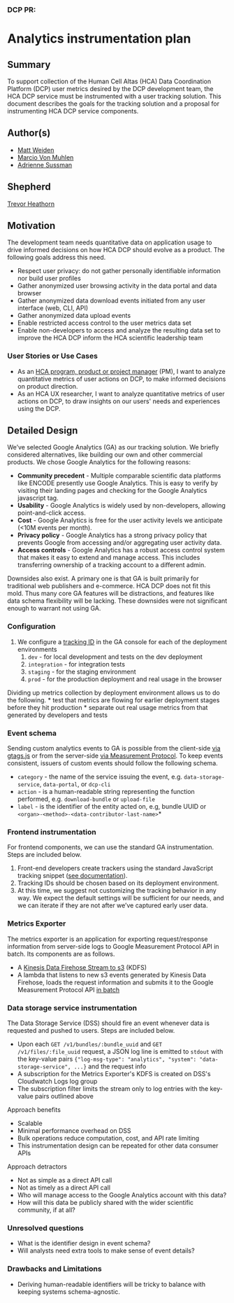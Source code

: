 ### DCP PR:

# Analytics instrumentation plan

## Summary

To support collection of the Human Cell Altas (HCA) Data Coordination Platform (DCP) user metrics desired by the DCP
development team, the HCA DCP service must be instrumented with a user tracking solution. This document describes the
goals for the tracking solution and a proposal for instrumenting HCA DCP service components.

## Author(s)

* [Matt Weiden](mailto:mweiden@chanzuckerberg.com)
* [Marcio Von Muhlen](mailto:mvonmuhlen@chanzuckerberg.com)
* [Adrienne Sussman](mailto:%20asussman@chanzuckerberg.com)

## Shepherd

[Trevor Heathorn](mailto:theathor@ucsc.edu)

## Motivation

The development team needs quantitative data on application usage to drive informed decisions on how HCA DCP should
evolve as a product. The following goals address this need.

* Respect user privacy: do not gather personally identifiable information nor build user profiles
* Gather anonymized user browsing activity in the data portal and data browser
* Gather anonymized data download events initiated from any user interface (web, CLI, API)
* Gather anonymized data upload events
* Enable restricted access control to the user metrics data set
* Enable non-developers to access and analyze the resulting data set to improve the HCA DCP inform the HCA scientific
  leadership team

### User Stories or Use Cases

* As an [HCA program, product or project manager](https://github.com/HumanCellAtlas/dcp-community/blob/master/charters/PM/charter.md)
  (PM), I want to analyze quantitative metrics of user actions on DCP, to make informed decisions on product direction.
* As an HCA UX researcher, I want to analyze quantitative metrics of user actions on DCP, to draw insights on our users'
  needs and experiences using the DCP.

## Detailed Design

We’ve selected Google Analytics (GA) as our tracking solution. We briefly considered alternatives, like building our own
and other commercial products. We chose Google Analytics for the following reasons:

* **Community precedent** - Multiple comparable scientific data platforms like ENCODE presently use Google Analytics.
  This is easy to verify by visiting their landing pages and checking for the Google Analytics javascript tag.
* **Usability** - Google Analytics is widely used by non-developers, allowing point-and-click access.
* **Cost** - Google Analytics is free for the user activity levels we anticipate (<10M events per month).
* **Privacy policy** - Google Analytics has a strong privacy policy that prevents Google from accessing and/or
  aggregating user activity data.
* **Access controls** - Google Analytics has a robust access control system that makes it easy to extend and manage
  access. This includes transferring ownership of a tracking account to a different admin.

Downsides also exist. A primary one is that GA is built primarily for traditional web publishers and e-commerce. HCA DCP
does not fit this mold. Thus many core GA features will be distractions, and features like data schema flexibility will
be lacking. These downsides were not significant enough to warrant not using GA.

### Configuration

1. We configure a [tracking ID](https://support.google.com/analytics/answer/1008080?hl=en) in the GA console for each of
   the deployment environments
    1. `dev` - for local development and tests on the dev deployment
    2. `integration` - for integration tests
    3. `staging` - for the staging environment
    4. `prod` - for the production deployment and real usage in the browser

Dividing up metrics collection by deployment environment allows us to do the following. * test that metrics are flowing
for earlier deployment stages before they hit production * separate out real usage metrics from that generated by
developers and tests

### Event schema

Sending custom analytics events to GA is possible from the client-side [via
gtags.js](https://developers.google.com/analytics/devguides/collection/gtagjs/events) or from the server-side [via
Measurement Protocol](https://developers.google.com/analytics/devguides/collection/protocol/v1/devguide). To keep events
consistent, issuers of custom events should follow the following schema.

* `category` - the name of the service issuing the event, e.g. `data-storage-service`, `data-portal`, or `dcp-cli`
* `action` - is a human-readable string representing the function performed, e.g. `download-bundle` or `upload-file`
* `label` - is the identifier of the entity acted on, e.g, bundle UUID or `<organ>-<method>-<data-contributor-last-name>`*

### Frontend instrumentation

For frontend components, we can use the standard GA instrumentation. Steps are included below.

1. Front-end developers create trackers using the standard JavaScript tracking snippet    ([see
   documentation](https://developers.google.com/analytics/devguides/collection/gtagjs/)).
2. Tracking IDs should be chosen based on its deployment environment.
3. At this time, we suggest not customizing the tracking behavior in any way. We expect the default settings will be
   sufficient for our needs, and we can iterate if they are not after we’ve captured early user data.

### Metrics Exporter

The metrics exporter is an application for exporting request/response information from server-side logs to Google
Measurement Protocol API in batch. Its components are as follows.

* A [Kinesis Data Firehose Stream to
  s3](https://docs.aws.amazon.com/firehose/latest/dev/create-destination.html#create-destination-s3) (KDFS)
* A lambda that listens to new s3 events generated by Kinesis Data Firehose, loads the request information and submits
  it   to the Google Measurement Protocol API   [in
  batch](https://developers.google.com/analytics/devguides/collection/protocol/v1/devguide#batch)

### Data storage service instrumentation

The Data Storage Service (DSS) should fire an event whenever data is requested and pushed to users. Steps are included
below.

* Upon each `GET /v1/bundles/:bundle_uuid` and `GET /v1/files/:file_uuid` request, a JSON log line is emitted to
  `stdout` with the key-value pairs `{"log-msg-type": "analytics", "system": "data-storage-service", ...}` and the
  request info
* A subscription for the Metrics Exporter's KDFS is created on DSS's Cloudwatch Logs log group
* The subscription filter limits the stream only to log entries with the key-value pairs outlined above

Approach benefits

* Scalable
* Minimal performance overhead on DSS
* Bulk operations reduce computation, cost, and API rate limiting
* This instrumentation design can be repeated for other data consumer APIs

Approach detractors

* Not as simple as a direct API call
* Not as timely as a direct API call
* Who will manage access to the Google Analytics account with this data?
* How will this data be publicly shared with the wider scientific community, if at all?

### Unresolved questions

* What is the identifier design in event schema?
* Will analysts need extra tools to make sense of event details?

### Drawbacks and Limitations

* Deriving human-readable identifiers will be tricky to balance with keeping systems schema-agnostic.
